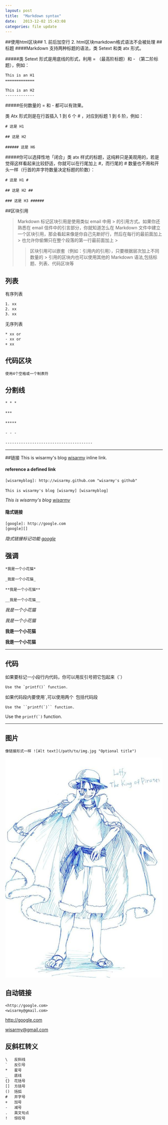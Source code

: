 ```yaml
---
layout: post
title:  "Markdown syntax"
date:   2013-12-02 15:43:08
categories: file update
---
```


##使用html区块##
    1. 前后加空行
    2. html区块markdown格式语法不会被处理
##标题
####Markdown 支持两种标题的语法，类 Setext 和类 atx 形式。

#####类 Setext 形式是用底线的形式，利用 = （最高阶标题）和 - （第二阶标题），例如：

    This is an H1
    =============

    This is an H2
    -------------
#####任何数量的 = 和 - 都可以有效果。

类 Atx 形式则是在行首插入 1 到 6 个 # ，对应到标题 1 到 6 阶，例如：

    # 这是 H1

    ## 这是 H2

    ###### 这是 H6
#####你可以选择性地「闭合」类 atx                             样式的标题，这纯粹只是美观用的，若是觉得这样看起来比较舒适，你就可以在行尾加上     #，而行尾的 # 数量也不用和开头一样（行首的井字符数量决定标题的阶数）：

    # 这是 H1 #

    ## 这是 H2 ##

    ### 这是 H3 ######
##区块引用
>Markdown 标记区块引用是使用类似 email 中用 > 的引用方式。如果你还熟悉在 email 信件中的引言部分，你就知道怎么在 Markdown 文件中建立一个区块引用，那会看起来像是你自己先断好行，然后在每行的最前面加上 > 也允许你偷懒只在整个段落的第一行最前面加上 >
>>区块引用可以嵌套（例如：引用内的引用），只要根据层次加上不同数量的 >
引用的区块内也可以使用其他的 Markdown 语法,包括标题、列表、代码区块等
## 列表
有序列表

    1. xx
    2. xx
    3. xx

无序列表

    * xx or
    - xx or
    + xx 
## 代码区块
    使用4个空格或一个制表符
## 分割线
    * * *

    ***
    
    *****
    
    - - -
    
    ---------------------------------------
- --------------------------------------------------------------------------------------

##链接
    This is wisarmy's blog [wisarmy](http://github.com/wisarmy/ "wisarmy's github") inline link.
    
#### reference a defined link

    [wisarmyblog]: http://wisarmy.github.com "wisarmy's github"
    
    This is wisarmy's blog [wisarmy] [wisarmyblog]
    
*This is wisarmy's blog [wisarmy][wisarmyblog]*

#### 隐式链接
    [google]: http://google.com
    [google][]
    

*隐式链接标记功能 [google][]*

[wisarmyblog]: http://wisarmy.github.com "wisarmy's github"   
[google]: http://google.com
[wisarmy]: http://github.com/wisarmy


## 强调
    *我是一个小花猫*

    _我是一个小花猫_
    
    **我是一个小花猫**
    
    __我是一个小花猫__

*我是一个小花猫*

_我是一个小花猫_

**我是一个小花猫**

__我是一个小花猫__


- --------------------------------------------------------------------------------------

## 代码

如果要标记一小段行内代码，你可以用反引号把它包起来（`）

    Use the `printf()` function.
如果代码段内要使用`,可以使用两个`` ``包括代码段

    Use the ``printf(`)`` function.

Use the ``printf(`)`` function.

- --------------------------------------------------------------------------------------
## 图片
    像链接形式一样 ![Alt text](/path/to/img.jpg "Optional title")
![ALT text](/assets/luffy.jpg "luffy")

## 自动链接
    <http://google.com>
    <wisarmy@gmail.com>
<http://google.com>

<wisarmy@gmail.com>

## 反斜杠转义
    \   反斜线
    `   反引号
    *   星号
    _   底线
    {}  花括号
    []  方括号
    ()  括弧
    #   井字号
    +   加号
    -   减号
    .   英文句点
    !   惊叹号
